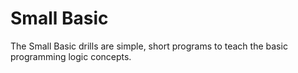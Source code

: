 # Small Basic
The Small Basic drills are simple, short programs to teach the basic programming logic concepts.
